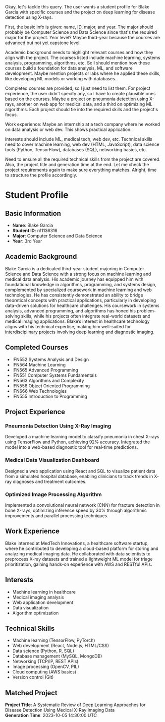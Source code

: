 <think>
Okay, let's tackle this query. The user wants a student profile for Blake Garcia with specific courses and the project on deep learning for disease detection using X-rays.

First, the basic info is given: name, ID, major, and year. The major should probably be Computer Science and Data Science since that's the required major for the project. Year level? Maybe third-year because the courses are advanced but not yet capstone level.

Academic background needs to highlight relevant courses and how they align with the project. The courses listed include machine learning, systems analysis, programming, algorithms, etc. So I should mention how these courses build a foundation for data analysis, ML, and software development. Maybe mention projects or labs where he applied these skills, like developing ML models or working with databases.

Completed courses are provided, so I just need to list them. For project experience, the user didn't specify any, so I have to create plausible ones based on the courses. Maybe a project on pneumonia detection using X-rays, another on web app for medical data, and a third on optimizing ML algorithms. Each project should tie into the required skills and the project's focus.

Work experience: Maybe an internship at a tech company where he worked on data analysis or web dev. This shows practical application.

Interests should include ML, medical tech, web dev, etc. Technical skills need to cover machine learning, web dev (HTML, JavaScript), data science tools (Python, TensorFlow), databases (SQL), networking basics, etc.

Need to ensure all the required technical skills from the project are covered. Also, the project title and generation time at the end. Let me check the project requirements again to make sure everything matches. Alright, time to structure the profile accordingly.
</think>

# Student Profile

## Basic Information  
- **Name**: Blake Garcia  
- **Student ID**: n11136316  
- **Major**: Computer Science and Data Science  
- **Year**: 3rd Year  

## Academic Background  
Blake Garcia is a dedicated third-year student majoring in Computer Science and Data Science with a strong focus on machine learning and medical data analysis. His academic journey has equipped him with foundational knowledge in algorithms, programming, and systems design, complemented by specialized coursework in machine learning and web technologies. He has consistently demonstrated an ability to bridge theoretical concepts with practical applications, particularly in developing data-driven solutions for healthcare challenges. His coursework in systems analysis, advanced programming, and algorithms has honed his problem-solving skills, while his projects often integrate real-world datasets and medical imaging applications. Blake’s interest in healthcare technology aligns with his technical expertise, making him well-suited for interdisciplinary projects involving deep learning and diagnostic imaging.  

## Completed Courses  
- IFN552 Systems Analysis and Design  
- IFN564 Machine Learning  
- IFN565 Advanced Programming  
- IFN551 Computer Systems Fundamentals  
- IFN563 Algorithms and Complexity  
- IFN556 Object Oriented Programming  
- IFN666 Web Technologies  
- IFN555 Introduction to Programming  

## Project Experience  
### Pneumonia Detection Using X-Ray Imaging  
Developed a machine learning model to classify pneumonia in chest X-rays using TensorFlow and Python, achieving 92% accuracy. Integrated the model into a web-based diagnostic tool for real-time predictions.  

### Medical Data Visualization Dashboard  
Designed a web application using React and SQL to visualize patient data from a simulated hospital database, enabling clinicians to track trends in X-ray diagnoses and treatment outcomes.  

### Optimized Image Processing Algorithm  
Implemented a convolutional neural network (CNN) for fracture detection in bone X-rays, optimizing inference speed by 30% through algorithmic improvements and parallel processing techniques.  

## Work Experience  
Blake interned at MedTech Innovations, a healthcare software startup, where he contributed to developing a cloud-based platform for storing and analyzing medical imaging data. He collaborated with data scientists to preprocess X-ray datasets and trained a lightweight ML model for triage prioritization, gaining hands-on experience with AWS and RESTful APIs.  

## Interests  
- Machine learning in healthcare  
- Medical imaging analysis  
- Web application development  
- Data visualization  
- Algorithm optimization  

## Technical Skills  
- Machine learning (TensorFlow, PyTorch)  
- Web development (React, Node.js, HTML/CSS)  
- Data science (Python, R, SQL)  
- Database management (MySQL, MongoDB)  
- Networking (TCP/IP, REST APIs)  
- Image processing (OpenCV, PIL)  
- Cloud computing (AWS basics)  
- Version control (Git)  

## Matched Project  
**Project Title**: A Systematic Review of Deep Learning Approaches for Disease Detection Using Medical X-Ray Imaging Data  
**Generation Time**: 2023-10-05 14:30:00 UTC